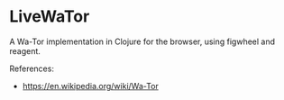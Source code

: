# LiveWaTor

A Wa-Tor implementation in Clojure for the browser, using figwheel and reagent.


References: 

* https://en.wikipedia.org/wiki/Wa-Tor

